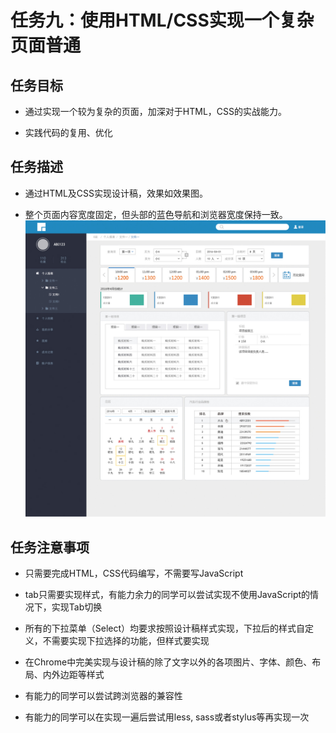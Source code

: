 # 任务九：使用HTML/CSS实现一个复杂页面普通

## 任务目标

- 通过实现一个较为复杂的页面，加深对于HTML，CSS的实战能力。

- 实践代码的复用、优化

## 任务描述

- 通过HTML及CSS实现设计稿，效果如效果图。

- 整个页面内容宽度固定，但头部的蓝色导航和浏览器宽度保持一致。
![示例图](./img/task_1_9_2.jpg)

## 任务注意事项

- 只需要完成HTML，CSS代码编写，不需要写JavaScript

- tab只需要实现样式，有能力余力的同学可以尝试实现不使用JavaScript的情况下，实现Tab切换

- 所有的下拉菜单（Select）均要求按照设计稿样式实现，下拉后的样式自定义，不需要实现下拉选择的功能，但样式要实现

- 在Chrome中完美实现与设计稿的除了文字以外的各项图片、字体、颜色、布局、内外边距等样式

- 有能力的同学可以尝试跨浏览器的兼容性

- 有能力的同学可以在实现一遍后尝试用less, sass或者stylus等再实现一次
